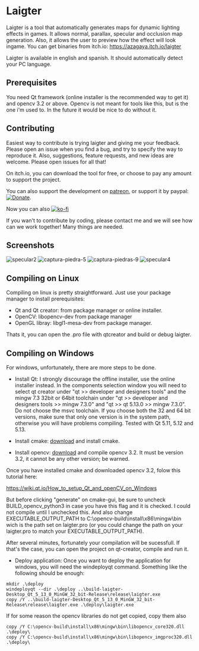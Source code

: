 # Laigter

Laigter is a tool that automatically generates maps for dynamic lighting effects in games. It allows normal, parallax, specular and occlusion map generation. Also, it allows the user to preview how the effect will look ingame.
You can get binaries from itch.io: https://azagaya.itch.io/laigter

Laigter is available in english and spanish. It should automatically detect your PC language.

## Prerequisites

You need Qt framework (online installer is the recommended way to get it) and opencv 3.2 or above. Opencv is not meant for tools like this, but is the one i'm used to. In the future it would be nice to do without it.

## Contributing

Easiest way to contribute is trying laigter and giving me your feedback. Please open an issue when you find a bug, and try to specify the way to reproduce it.
Also, suggestions, feature requests, and new ideas are welcome. Please open issues for all that!

On itch.io, you can download the tool for free, or choose to pay any amount to support the project.

You can also support the development on [patreon](https://www.patreon.com/azagaya),
or support it by paypal: [![Donate](https://img.shields.io/badge/Donate-PayPal-green.svg)](https://paypal.me/PabloFonovich).

Now you can also [![ko-fi](https://www.ko-fi.com/img/githubbutton_sm.svg)](https://ko-fi.com/O5O110W22)

If you wan't to contribute by coding, please contact me and we will see how can we work together! Many things are needed.

## Screenshots

![specular2](https://user-images.githubusercontent.com/46932830/60845793-cbaf6c00-a1b3-11e9-999b-404670185b4c.png)
![captura-piedra-5](https://user-images.githubusercontent.com/46932830/60845822-dcf87880-a1b3-11e9-879c-e909fbd83469.png)
![captura-piedras-9](https://user-images.githubusercontent.com/46932830/60845823-dcf87880-a1b3-11e9-8772-a42180f3abdc.png)
![specular4](https://user-images.githubusercontent.com/46932830/60845825-dcf87880-a1b3-11e9-9f32-45ccc27abe0f.png)

## Compiling on Linux

Compiling on linux is pretty straightforward. Just use your package manager to install prerequisites:

* Qt and Qt creator: from package manager or online installer.
* OpenCV: libopencv-dev from package manager
* OpenGL libray: libgl1-mesa-dev from package manager.

Thats it, you can open the .pro file with qtcreator and build or debug laigter.

## Compiling on Windows

For windows, unfortunately, there are more steps to be done.

* Install Qt: I strongly discourage the offline installer, use the online installer instead. In the components selection window you will need to select  qt creator under "qt >> developer and designers tools" and the mingw 7.3 32bit or 64bit toolchain under "qt >> developer and designers tools >> mingw 7.3.0" and "qt >> qt 5.13.0 >> mingw 7.3.0". Do not choose the msvc toolchain. If you choose both the 32 and 64 bit versions, make sure that only one version is in the system path, otherwise you will have problems compiling. Tested with Qt 5.11, 5.12 and 5.13.

* Install cmake: [download](https://cmake.org/download/) and install cmake.

* Install opencv: [download](https://github.com/opencv/opencv/releases/tag/3.2.0) and compile opencv 3.2. It must be version 3.2, it cannot be any other version; be warned.

Once you have installed cmake and downloaded opencv 3.2, folow this tutorial here:

https://wiki.qt.io/How_to_setup_Qt_and_openCV_on_Windows

But before clicking "generate" on cmake-gui, be sure to uncheck BUILD_opencv_python3 in case you have this flag and it is checked. I could not compile until I unchecked this. And also change EXECUTABLE_OUTPUT_PATH to C:\opencv-build\install\x86\mingw\bin wich is the path set on laigter.pro (or you could change the path on your laigter.pro to match your EXECUTABLE_OUTPUT_PATH).

After several minutes, fortunately your compilation will be sucessfull. If that's the case, you can open the project on qt-creator, compile and run it. 

* Deploy application: Once you want to deploy the application for windows, you will need the windeployqt command. Something like the following should be enough:

```
mkdir .\deploy
windeployqt --dir .\deploy ..\build-laigter-Desktop_Qt_5_13_0_MinGW_32_bit-Release\release\laigter.exe
copy /Y ..\build-laigter-Desktop_Qt_5_13_0_MinGW_32_bit-Release\release\laigter.exe .\deploy\laigter.exe
```

If for some reason the opencv libraries do not get copied, copy them also
```
copy /Y C:\opencv-build\install\x86\mingw\bin\libopencv_core320.dll .\deploy\
copy /Y C:\opencv-build\install\x86\mingw\bin\libopencv_imgproc320.dll .\deploy\
```
